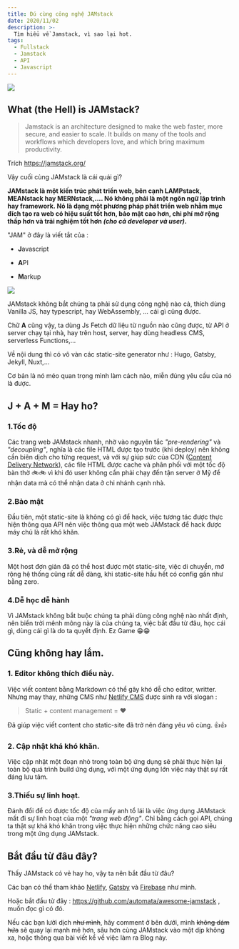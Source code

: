 ```yaml
---
title: Đú cùng công nghệ JAMstack
date: 2020/11/02
description: >-
  Tìm hiểu về Jamstack, vì sao lại hot.
tags:
  - Fullstack
  - Jamstack
  - API
  - Javascript
---
```


![](/media/jamstack-1/01.jpeg)

## What (the Hell) is JAMstack?

> Jamstack is an architecture designed to make the web faster, more secure, and easier to scale. It builds on many of the tools and workflows which developers love, and which bring maximum productivity.

Trích https://jamstack.org/

Vậy cuối cùng JAMstack là cái quái gì?

**JAMstack là một kiến trúc phát triển web, bên cạnh LAMPstack, MEANstack hay MERNstack,.... Nó không phải là một ngôn ngữ lập trình hay framework. Nó là dạng một phương pháp phát triển web nhằm mục đích tạo ra web có hiệu suất tốt hơn, bảo mật cao hơn, chi phí mở rộng thấp hơn và trải nghiệm tốt hơn _(cho cả developer và user)_.**

"JAM" ở đây là viết tắt của :

- **J**avascript

- **A**PI

- **M**arkup

![](/media/jamstack-1/02.jpeg)

JAMstack không bắt chúng ta phải sử dụng công nghệ nào cả, thích dùng Vanilla JS, hay typescript, hay WebAssembly, ... cái gì cũng được.

Chữ **A** cũng vậy, ta dùng Js Fetch dữ liệu từ nguồn nào cũng được, từ API ở server chạy tại nhà, hay trên host, server, hay dùng headless CMS, serverless Functions,...

Về nội dung thì có vô vàn các static-site generator như : Hugo, Gatsby, Jekyll, Nuxt,...

Cơ bản là nó méo quan trọng mình làm cách nào, miễn đúng yêu cầu của nó là được.

## J + A + M = Hay ho?

### 1.Tốc độ

Các trang web JAMstack nhanh, nhờ vào nguyên tắc _"pre-rendering"_ và _"decoupling"_, nghĩa là các file HTML được tạo trước (khi deploy) nên không cần biên dịch cho từng request, và với sự giúp sức của CDN ([Content Delivery Network](https://www.hostinger.vn/huong-dan/cdn-la-gi/)), các file HTML được cache và phân phối với một tốc độ bàn thờ 🚲🚲 vì khi đó user không cần phải chạy đến tận server ở Mỹ để nhận data mà có thể nhận data ở chi nhánh cạnh nhà.

### 2.Bảo mật

Đầu tiên, một static-site là không có gì để hack, việc tương tác được thực hiện thông qua API nên việc thông qua một web JAMstack để hack được máy chủ là rất khó khăn.

### 3.Rẻ, và dễ mở rộng

Một host đơn giản đã có thể host được một static-site, việc di chuyển, mở rộng hệ thống cũng rất dễ dàng, khi static-site hầu hết có config gần như bằng zero.

### 4.Dễ học dễ hành

Vì JAMstack không bắt buộc chúng ta phải dùng công nghệ nào nhất định, nên biển trời mênh mông này là của chúng ta, việc bắt đầu từ đâu, học cái gì, dùng cái gì là do ta quyết định. Ez Game 😁😁

## Cũng không hay lắm.

### 1. Editor không thích điều này.

Việc viết content bằng Markdown có thể gây khó dễ cho editor, writter. Nhưng may thay, những CMS như [Netlify CMS](https://www.netlifycms.org/) được sinh ra với slogan :

> Static + content management = ♥

Đã giúp việc viết content cho static-site đã trở nên đáng yêu vô cùng. 👍👍

### 2. Cập nhật khá khó khăn.

Việc cập nhật một đoạn nhỏ trong toàn bộ ứng dụng sẽ phải thực hiện lại toàn bộ quá trình build ứng dụng, với một ứng dụng lớn việc này thật sự rất đáng lưu tâm.

### 3.Thiếu sự linh hoạt.

Đánh đổi để có được tốc độ của mấy anh tổ lái là việc ứng dụng JAMstack mất đi sự linh hoạt của một _"trang web động"_. Chỉ bằng cách gọi API, chúng ta thật sự khá khó khăn trong việc thực hiện những chức năng cao siêu trong một ứng dụng JAMstack.

## Bắt đầu từ đâu đây?

Thấy JAMstack có vẻ hay ho, vậy ta nên bắt đầu từ đâu?

Các bạn có thể tham khảo [Netlify](https://www.netlify.com/), [Gatsby](https://www.gatsbyjs.com/) và [Firebase](https://firebase.google.com/) như mình.

Hoặc bắt đầu từ đây : https://github.com/automata/awesome-jamstack , muốn đọc gì có đó.

Nếu các bạn lười dịch ~~như mình~~, hãy comment ở bên dưới, mình ~~không dám hứa~~ sẽ quay lại mạnh mẽ hơn, sâu hơn cùng JAMstack vào một dịp không xa, hoặc thông qua bài viết kể về việc làm ra Blog này.
